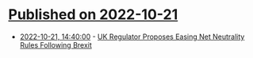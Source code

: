 # [Published on 2022-10-21](index.md)

* [2022-10-21, 14:40:00](https://yro.slashdot.org/story/22/10/21/1410250/uk-regulator-proposes-easing-net-neutrality-rules-following-brexit?utm_source=rss1.0mainlinkanon&utm_medium=feed) - [UK Regulator Proposes Easing Net Neutrality Rules Following Brexit](https://yro.slashdot.org/story/22/10/21/1410250/uk-regulator-proposes-easing-net-neutrality-rules-following-brexit?utm_source=rss1.0mainlinkanon&utm_medium=feed)
